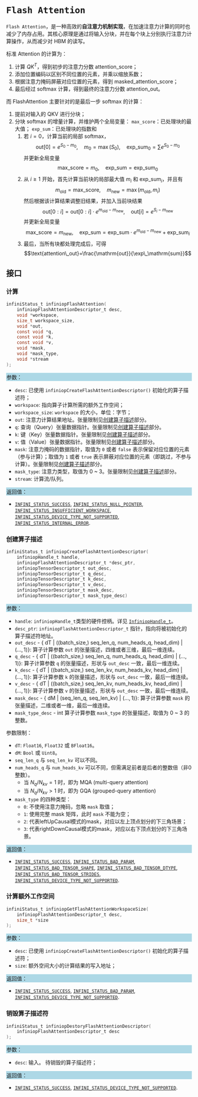 # `Flash Attention`

`Flash Attention`，是一种高效的**自注意力机制实现**，在加速注意力计算的同时也减少了内存占用。其核心原理是通过将输入分块，并在每个块上分别执行注意力计算操作，从而减少对 HBM 的读写。

标准 Attention 的计算为：
1. 计算 $QK^T$，得到初步的注意力分数 attention_score；
2. 添加位置编码以区别不同位置的元素，并乘以缩放系数；
3. 根据注意力掩码屏蔽对应位置的元素，得到 masked_attention_score；
4. 最后经过 softmax 计算，得到最终的注意力分数 attention_out。

而 FlashAttention 主要针对的是最后一步 softmax 的计算：
1. 提前对输入的 QKV 进行分块；
2. 分块 softmax 的增量计算，并维护两个全局变量： `max_score`：已处理块的最大值； `exp_sum`：已处理块的指数和
    1. 若 $i=0$，计算当前的局部 softmax，
        $$\mathrm{out}[0]=e^{S_{0}-m_{0}},\quad m_{0}=\max(S_{0}),\quad\mathrm{exp\_sum}_{0}=\sum e^{S_{0}-m_{0}}$$
        并更新全局变量
        $$\mathrm{max\_score}=m_{0},\quad\mathrm{exp\_sum}=\mathrm{exp\_sum}_{0}$$
    2. 从 $i\ge1$ 开始，首先计算当前块的局部最大值 $m_i$ 和 $\mathrm{exp\_sum}_i$，并且有 
        $$m_\mathrm{old}=\mathrm{max\_score},\quad m_\mathrm{new}=\max(m_\mathrm{old}, m_i)$$
        然后根据该计算结果调整旧结果，并加入当前块结果 
        $$\mathrm{out}[0:i]=\mathrm{out}[0:i]\cdot e^{m_\mathrm{old}-m_\mathrm{new}},\quad \mathrm{out}[i]=e^{S_i-m_\mathrm{new}}$$
        并更新全局变量 
        $$\mathrm{max\_score}=m_\mathrm{new},\quad\mathrm{exp\_sum}=\mathrm{exp\_sum}\cdot e^{m_{\mathrm{old}}-m_{\mathrm{new}}}+\mathrm{exp\_sum}_{i}$$
    3. 最后，当所有块都处理完成后，可得 
        $$\text{attention\_out}=\frac{\mathrm{out}}{\exp\_\mathrm{sum}}$$

## 接口

### 计算

```c
infiniStatus_t infiniopFlashAttention(
    infiniopFlashAttentionDescriptor_t desc,
    void *workspace,
    size_t workspace_size,
    void *out,
    const void *q,
    const void *k,
    const void *v,
    void *mask,
    void *mask_type,
    void *stream
);
```

<div style="background-color: lightblue; padding: 1px;"> 参数： </div>

- `desc`:
  已使用 `infiniopCreateFlashAttentionDescriptor()` 初始化的算子描述符；
- `workspace`:
  指向算子计算所需的额外工作空间；
- `workspace_size`:
  `workspace` 的大小，单位：字节；
- `out`:
  注意力计算结果地址。张量限制见[创建算子描述](#创建算子描述)部分。
- `q`:
  查询（Query）张量数据指针。张量限制见[创建算子描述](#创建算子描述)部分。
- `k`:
  键（Key）张量数据指针。张量限制见[创建算子描述](#创建算子描述)部分。
- `v`:
  值（Value）张量数据指针。张量限制见[创建算子描述](#创建算子描述)部分。
- `mask`:
  注意力掩码的数据指针，取值为 `0` 或者 `false` 表示保留对应位置的元素（参与计算）；取值为 `1` 或者 `true` 表示屏蔽对应位置的元素（即跳过，不参与计算）。张量限制见[创建算子描述](#创建算子描述)部分。
- `mask_type`:
  注意力类型，取值为 0 ~ 3。张量限制见[创建算子描述](#创建算子描述)部分。
- `stream`:
  计算流/队列。

<div style="background-color: lightblue; padding: 1px;">  返回值：</div>

- [`INFINI_STATUS_SUCCESS`], [`INFINI_STATUS_NULL_POINTER`], [`INFINI_STATUS_INSUFFICIENT_WORKSPACE`], [`INFINI_STATUS_DEVICE_TYPE_NOT_SUPPORTED`], [`INFINI_STATUS_INTERNAL_ERROR`].

### 创建算子描述

```c
infiniStatus_t infiniopCreateFlashAttentionDescriptor(
    infiniopHandle_t handle,
    infiniopFlashAttentionDescriptor_t *desc_ptr,
    infiniopTensorDescriptor_t out_desc,
    infiniopTensorDescriptor_t q_desc,
    infiniopTensorDescriptor_t k_desc,
    infiniopTensorDescriptor_t v_desc,
    infiniopTensorDescriptor_t mask_desc,
    infiniopTensorDescriptor_t mask_type_desc) 
```

<div style="background-color: lightblue; padding: 1px;"> 参数：</div>

- `handle`:
  `infiniopHandle_t`类型的硬件控柄。详见 [`InfiniopHandle_t`]。
- `desc_ptr`:
  `infiniopFlashAttentionDescriptor_t` 指针，指向将被初始化的算子描述符地址。
- `out_desc` - { dT | ((batch_size,) seq_len_q, num_heads_q, head_dim) | ($\ldots, 1$)}:
  算子计算参数 `out` 的张量描述，四维或者三维，最后一维连续。
- `q_desc` - { dT | ((batch_size,) seq_len_q, num_heads_q, head_dim) | ($\ldots, 1$)}:
  算子计算参数 `q` 的张量描述，形状与 `out_desc` 一致，最后一维连续。
- `k_desc` - { dT | ((batch_size,) seq_len_kv, num_heads_kv, head_dim) | ($\ldots, 1$)}:
  算子计算参数 `k` 的张量描述，形状与 `out_desc` 一致，最后一维连续。
- `v_desc` - { dT | ((batch_size,) seq_len_kv, num_heads_kv, head_dim) | ($\ldots, 1$)}:
  算子计算参数 `v` 的张量描述，形状与 `out_desc` 一致，最后一维连续。
- `mask_desc` - { dM | (seq_len_q, seq_len_kv) | ($\ldots, 1$)}:
  算子计算参数 `mask` 的张量描述，二维或者一维，最后一维连续。
- `mask_type_desc` - int
  算子计算参数 `mask_type` 的张量描述，取值为 0 ~ 3 的整数。

参数限制：

- `dT`: `Float16`, `Float32` 或 `BFloat16`。
- `dM`: `Bool` 或 `Uint8`。
- `seq_len_q` 与 `seq_len_kv` 可以不同。
- `num_heads_q` 与 `num_heads_kv` 可以不同，但需满足前者是后者的整数倍（非0整数）。
  - 当 $N_q/N_{kv}=1$ 时，即为 MQA (multi-query attention)
  - 当 $N_q/N_{kv}>1$ 时，即为 GQA (grouped-query attention)
- `mask_type` 的四种类型：
  - `0`: 不使用注意力掩码，忽略 `mask` 取值；
  - `1`: 使用完整 mask 矩阵，此时 `mask` 不能为空；
  - `2`: 代表leftUpCausal模式的mask，对应以左上顶点划分的下三角场景；
  - `3`: 代表rightDownCausal模式的mask，对应以右下顶点划分的下三角场景。

<div style="background-color: lightblue; padding: 1px;"> 返回值：</div>

- [`INFINI_STATUS_SUCCESS`], [`INFINI_STATUS_BAD_PARAM`],  [`INFINI_STATUS_BAD_TENSOR_SHAPE`], [`INFINI_STATUS_BAD_TENSOR_DTYPE`], [`INFINI_STATUS_BAD_TENSOR_STRIDES`], [`INFINI_STATUS_DEVICE_TYPE_NOT_SUPPORTED`].

### 计算额外工作空间

```c
infiniStatus_t infiniopGetFlashAttentionWorkspaceSize(
    infiniopFlashAttentionDescriptor_t desc, 
    size_t *size
);
```

<div style="background-color: lightblue; padding: 1px;"> 参数：</div>

- `desc`:
  已使用 `infiniopCreateFlashAttentionDescriptor()` 初始化的算子描述符；
- `size`:
  额外空间大小的计算结果的写入地址；

<div style="background-color: lightblue; padding: 1px;"> 返回值：</div>

- [`INFINI_STATUS_SUCCESS`], [`INFINI_STATUS_BAD_PARAM`], [`INFINI_STATUS_DEVICE_TYPE_NOT_SUPPORTED`].

### 销毁算子描述符

```c
infiniStatus_t infiniopDestoryFlashAttentionDescriptor(
    infiniopFlashAttentionDescriptor_t desc
);
```

<div style="background-color: lightblue; padding: 1px;"> 参数： </div>

- `desc`:
  输入。 待销毁的算子描述符；

<div style="background-color: lightblue; padding: 1px;"> 返回值： </div>

- [`INFINI_STATUS_SUCCESS`], [`INFINI_STATUS_DEVICE_TYPE_NOT_SUPPORTED`].

<!-- 链接 -->
[`InfiniopHandle_t`]: /infiniop/handle/README.md

[`INFINI_STATUS_SUCCESS`]: /common/status/README.md#INFINI_STATUS_SUCCESS
[`INFINI_STATUS_BAD_PARAM`]: /common/status/README.md#INFINI_STATUS_BAD_PARAM
[`INFINI_STATUS_DEVICE_TYPE_NOT_SUPPORTED`]: /common/status/README.md#INFINI_STATUS_DEVICE_TYPE_NOT_SUPPORTED
[`INFINI_STATUS_BAD_TENSOR_SHAPE`]: /common/status/README.md#INFINI_STATUS_BAD_TENSOR_SHAPE
[`INFINI_STATUS_BAD_TENSOR_DTYPE`]: /common/status/README.md#INFINI_STATUS_BAD_TENSOR_DTYPE
[`INFINI_STATUS_BAD_TENSOR_STRIDES`]: /common/status/README.md#INFINI_STATUS_BAD_TENSOR_STRIDES
[`INFINI_STATUS_NULL_POINTER`]:/common/status/README.md#INFINI_STATUS_NULL_POINTER
[`INFINI_STATUS_INSUFFICIENT_WORKSPACE`]:/common/status/README.md#INFINI_STATUS_INSUFFICIENT_WORKSPACE
[`INFINI_STATUS_INTERNAL_ERROR`]:/common/status/README.md#INFINI_STATUS_INTERNAL_ERROR